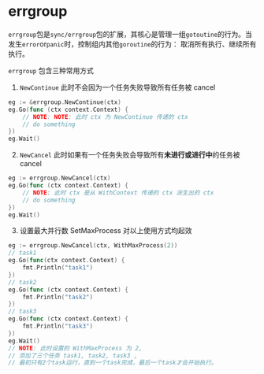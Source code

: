 # errgroup

`errgroup`包是`sync/errgroup`包的扩展，其核心是管理一组`gotoutine`的行为。当发生`error`or`panic`时，控制组内其他`goroutine`的行为： 取消所有执行、继续所有执行。

`errgroup` 包含三种常用方式

1. `NewContinue` 此时不会因为一个任务失败导致所有任务被 cancel

```go
eg := &errgroup.NewContinue(ctx)
eg.Go(func (ctx context.Context) {
    // NOTE: NOTE: 此时 ctx 为 NewContinue 传递的 ctx
    // do something
})
eg.Wait()
```

2. `NewCancel` 此时如果有一个任务失败会导致所有**未进行或进行中**的任务被 cancel

```go
eg := errgroup.NewCancel(ctx)
eg.Go(func (ctx context.Context) {
    // NOTE: 此时 ctx 是从 WithContext 传递的 ctx 派生出的 ctx
    // do something
})
eg.Wait()
```

3. 设置最大并行数 SetMaxProcess 对以上使用方式均起效

```go
eg := errgroup.NewCancel(ctx, WithMaxProcess(2))
// task1
eg.Go(func(ctx context.Context) {
    fmt.Println("task1")
})
// task2
eg.Go(func (ctx context.Context) {
    fmt.Println("task2")
})
// task3
eg.Go(func (ctx context.Context) {
    fmt.Println("task3")
})
eg.Wait()
// NOTE: 此时设置的 WithMaxProcess 为 2, 
// 添加了三个任务 task1, task2, task3 ,
// 最初只有2个task运行，直到一个task完成，最后一个task才会开始执行。
```


